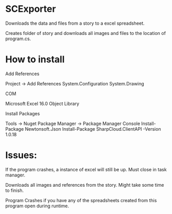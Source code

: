 # SCExporter
Downloads the data and files from a story to a excel spreadsheet.

Creates folder of story and downloads all images and files to the location of program.cs.

# How to install

Add References

Project -> Add References
System.Configuration
System.Drawing

COM

Microsoft Excel 16.0 Object Library

Install Packages

Tools -> Nuget Package Manager -> Package Manager Console
Install-Package Newtonsoft.Json
Install-Package SharpCloud.ClientAPI -Version 1.0.18

# Issues:
If the program crashes, a instance of excel will still be up. Must close in task manager.

Downloads all images and references from the story. Might take some time to finish.

Program Crashes if you have any of the spreadsheets created from this program open during runtime.
